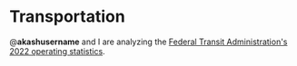 # Transportation
@__akashusername__ and I are analyzing the [Federal Transit Administration's 2022 operating statistics](https://www.transit.dot.gov/ntd/data-product/2022-annual-database-service). 
